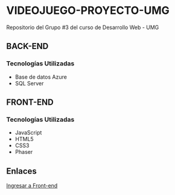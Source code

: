 # VIDEOJUEGO-PROYECTO-UMG
Repositorio del Grupo #3 del curso de Desarrollo Web - UMG

## BACK-END

### Tecnologías Utilizadas

- Base de datos Azure
- SQL Server

## FRONT-END

### Tecnologías Utilizadas

- JavaScript
- HTML5
- CSS3
- Phaser

## Enlaces

[Ingresar a Front-end]([URL-del-frontend](https://github.com/DanielSicaja2000/Videojuego-Proyecto-UMG/tree/DanielSicaja2000-Front-End/Index%2CIniciarSesion%2CRegistrarse))

